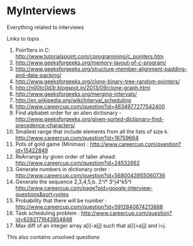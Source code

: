 MyInterviews
============

Everything related to interviews

Links to topis

1. Poin1ters in C: http://www.tutorialspoint.com/cprogramming/c_pointers.htm
2. http://www.geeksforgeeks.org/memory-layout-of-c-program/
3. http://www.geeksforgeeks.org/structure-member-alignment-padding-and-data-packing/
4. http://www.geeksforgeeks.org/clone-binary-tree-random-pointers/
5. http://n00tc0d3r.blogspot.in/2013/09/clone-graph.html
6. http://www.geeksforgeeks.org/merging-intervals/
7. http://en.wikipedia.org/wiki/Interval_scheduling
8. http://www.careercup.com/question?id=4834977277542400
9. Find alpbabet order for an alien dictionary - http://www.geeksforgeeks.org/given-sorted-dictionary-find-precedence-characters/
10. Smallest range that include elements from all the lists of size k.  http://www.careercup.com/question?id=16759664
11. Pots of gold game (Minimax) : http://www.careercup.com/question?id=15422849
12. ReArrange by given order of taller ahead: http://www.careercup.com/question?id=24532662
13. Generate numbers in dictionary order : http://www.careercup.com/question?id=5680043955060736
14. Generate the sequence 2,3,4,5,b. 2^i* 3^j*4^k*5^l http://www.careercup.com/page?pid=google-interview-questions&sort=votes
15. Probability that there will be number : http://www.careercup.com/question?id=5912840674213888
16. Task scheduling problem : http://www.careercup.com/question?id=6282171643854848
17. Max diff of an integer array a[i]-a[j] such that a[i]>a[j] and i>j.



This also contains unsolved questions
